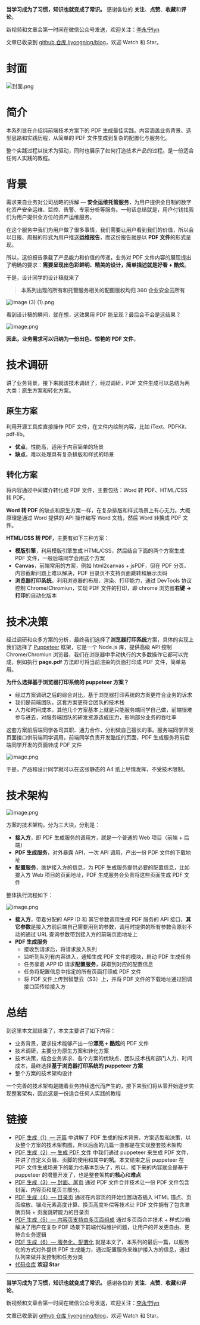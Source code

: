 **当学习成为了习惯，知识也就变成了常识。** 感谢各位的 **关注**、**点赞**、**收藏**和**评论**。

新视频和文章会第一时间在微信公众号发送，欢迎关注：[李永宁lyn](https://gitee.com/liyongning/typora-image-bed/raw/master/202202171742614.jpg)

文章已收录到 [github 仓库 liyongning/blog](https://github.com/liyongning/blog)，欢迎 Watch 和 Star。

# 封面
![封面.png](https://raw.githubusercontent.com/liyongning/picture-bed/master/liyongning/202403081233902.png)
# 简介
本系列旨在介绍纯前端技术方案下的 PDF 生成最佳实践。内容涵盖业务背景、选型思路和实践历程，从简单的 PDF 文件生成到复杂的配置化与服务化。

整个实践过程以技术为驱动，同时也展示了如何打造技术产品的过程。是一份适合任何人实践的教程。

# 背景
需求来自业务对公司战略的拆解 — **安全运维托管服务**，为用户提供全日制的数字化资产安全运维、监控、告警、专家分析等服务。一句话总结就是，用户付钱找我们为用户提供全方位的资产运维服务。

在这个服务中我们为用户做了很多事情，我们需要让用户看到我们的价值，所以会以日报、周报的形式为用户推送**运维报告**，而这份报告就是以 **PDF 文件**的形式呈现。

所以，这份报告承载了产品能力和价值的传递，业务对 PDF 文件内容的展现提出了明确的要求：**需要呈现出色彩鲜明、精美的设计，简单描述就是好看 + 酷炫**。

于是，设计同学的设计稿就来了

> **本系列出现的所有和托管服务相关的配图版权均归 360 企业安全云所有**

![image (3) (1).png](https://raw.githubusercontent.com/liyongning/picture-bed/master/liyongning/202403081234029.png)

看到设计稿的瞬间，就在想，这效果用 PDF 能呈现？最后会不会是这结果？

![image.png](https://raw.githubusercontent.com/liyongning/picture-bed/master/liyongning/202403081235222.png)

**因此，业务需求可以归纳为一份出色、惊艳的 PDF 文件**。

# 技术调研
讲了业务背景，接下来就该技术调研了，经过调研，PDF 文件生成可以总结为两大类：原生方案和转化方案。
## 原生方案
利用开源工具库直接操作 PDF 文件，在文件内绘制内容，比如 iText、PDFKit、pdf-lib。

- **优点**，性能高，适用于内容简单的场景
- **缺点**，难以处理具有复杂排版和样式的场景
## 转化方案
将内容通过中间媒介转化成 PDF 文件，主要包括：Word 转 PDF、HTML/CSS 转 PDF。

**Word 转 PDF** 的缺点和原生方案一样，在复杂排版和样式场景上有心无力。大概原理是通过 Word 提供的 API 操作编写 Word 文档，然后 Word 转换成 PDF 文件。

**HTML/CSS 转 PDF**，主要有如下三种方案：

- **模版引擎**，利用模版引擎生成 HTML/CSS，然后结合下面的两个方案生成 PDF 文件，一般后端同学会用这个方案
- **Canvas**，前端常用的方案，例如 html2canvas + jsPDF，但在 PDF 分页、内容截断问题上难以解决，PDF 目录页不支持页面跳转和展示页码
- **浏览器打印系统**，利用浏览器的布局、渲染、打印能力，通过 DevTools 协议控制 Chrome/Chromiun，实现 PDF 文件的打印，即 chrome 浏览器**右键 -> 打印**的自动化版本
# 技术决策
经过调研和众多方案的分析，最终我们选择了**浏览器打印系统**方案，具体的实现上我们选择了 [Puppeteer](https://pptr.dev/) 框架，它是一个 Node.js 库，提供高级 API 控制 Chrome/Chromiun 浏览器，我们在浏览器中手动执行的大多数操作它都可以完成，例如执行 **page.pdf** 方法即可将当前渲染的页面打印成 PDF 文件，简单易用。

**为什么选择基于浏览器打印系统的 puppeteer 方案？**

- 经过方案调研之后的综合对比，基于浏览器打印系统的方案更符合业务的诉求
- 我们是前端团队，这套方案更符合团队的技术栈
- 人力和时间成本，其他几个方案基本上就是只能服务端同学自己做，前端很难参与进去，对服务端团队的研发资源造成压力，影响部分业务的吞吐率

这套方案前后端同学各司其职、通力合作，分别做自己擅长的事。服务端同学开发页面接口供前端同学调用，前端同学负责开发酷炫的页面，PDF 生成服务将前后端同学开发的页面转成 PDF 文件

![image.png](https://raw.githubusercontent.com/liyongning/picture-bed/master/liyongning/202403081235614.png)

于是，产品和设计同学就可以在这张静态的 A4 纸上尽情发挥，不受技术限制。

# 技术架构
![image.png](https://raw.githubusercontent.com/liyongning/picture-bed/master/liyongning/202403081235679.png) 

方案的技术架构，分为三大块，分别是：

- **接入方**，即 PDF 生成服务的调用方，就是一个普通的 Web 项目（前端 + 后端）
- **PDF 生成服务**，对外暴露 API，一次 API 调用，产出一份 PDF 文件的下载地址
- **配置服务**，维护接入方的信息，为 PDF 生成服务提供必要的配置信息，比如接入方 Web 项目的页面地址，PDF 生成服务会负责将这些页面生成 PDF 文件

整体执行流程如下：

![image.png](https://raw.githubusercontent.com/liyongning/picture-bed/master/liyongning/202403081235300.png)

- **接入方**，带着分配的 APP ID 和 其它参数调用生成 PDF 服务的 API 接口，**其它参数**是接入方前后端自己需要用到的参数，调用时提供的所有参数会原封不动的通过 URL 查询参数带到接入方的前端页面地址上
- **PDF 生成服务**
   - 接收到请求后，将请求放入队列
   - 监听到队列有内容进入，通知生成 PDF 文件的模块，启动 PDF 生成任务
   - 任务拿着 APP ID 请求**配置服务**，获取到对应的配置信息
   - 任务将配置信息中指定的所有页面打印成 PDF 文件
   - 将 PDF 文件上传到智慧云（S3）上，并将 PDF 文件的下载地址通过回调接口回传给接入方
# 总结
到这里本文就结束了，本文主要讲了如下内容：

- 业务背景，要求技术能够产出一份**漂亮 + 酷炫**的 PDF 文件
- 技术调研，主要分为原生方案和转化方案
- 技术决策，结合业务诉求、各个方案的优缺点、团队技术栈和部门人力、时间成本，最终选择**基于浏览器打印系统的 puppeteer 方案**
- 整个方案的技术架构设计

一个完善的技术架构是随着业务持续迭代而产生的，接下来我们将从零开始逐步实现整套架构，因此这是一份适合任何人实践的教程
# 链接

- [PDF 生成（1）— 开篇](https://github.com/liyongning/blog/issues/42) 中讲解了 PDF 生成的技术背景、方案选型和决策，以及整个方案的技术架构图，所以后面的几篇一直都是在实现整套技术架构
- [PDF 生成（2）— 生成 PDF 文件](https://github.com/liyongning/blog/issues/43) 中我们通过 puppeteer 来生成 PDF 文件，并讲了自定义页眉、页脚的使用和其中的**坑**。本文结束之后 puppeteer 在 PDF 文件生成场景下的能力也基本到头了，所以，接下来的内容就全是基于 puppeteer 的增量开发了，也是整套架构的**核心**和**难点**
- [PDF 生成（3）— 封面、尾页](https://github.com/liyongning/blog/issues/44) 通过 PDF 文件合并技术让一份 PDF 文件包含封面、内容页和尾页三部分。
- [PDF 生成（4）— 目录页](https://github.com/liyongning/blog/issues/45) 通过在内容页的开始位置动态插入 HTML 锚点、页面缩放、锚点元素高度计算、换页高度补偿等技术让 PDF 文件拥有了包含准确页码 + 页面跳转能力的目录页
- [PDF 生成（5）— 内容页支持由多页面组成](https://github.com/liyongning/blog/issues/46) 通过多页面合并技术 + 样式沙箱解决了用户在复杂 PDF 场景下前端代码维护问题，让用户的开发更自由、更符合业务逻辑
- [PDF 生成（6）— 服务化、配置化](https://github.com/liyongning/blog/issues/47) 就是本文了，本系列的最后一篇，以服务化的方式对外提供 PDF 生成能力，通过配置服务来维护接入方的信息，通过队列来做并发控制和任务分类
- [代码仓库](https://github.com/liyongning/generate-pdf) **欢迎 Star**

---

**当学习成为了习惯，知识也就变成了常识。** 感谢各位的 **关注**、**点赞**、**收藏**和**评论**。

新视频和文章会第一时间在微信公众号发送，欢迎关注：[李永宁lyn](https://gitee.com/liyongning/typora-image-bed/raw/master/202202171742614.jpg)

文章已收录到 [github 仓库 liyongning/blog](https://github.com/liyongning/blog)，欢迎 Watch 和 Star。
